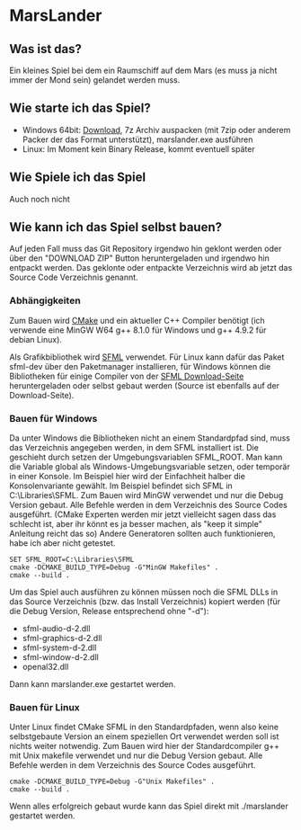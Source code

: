 ﻿# MarsLander #

## Was ist das? ##
Ein kleines Spiel bei dem ein Raumschiff auf dem Mars (es muss ja nicht immer der Mond sein) gelandet werden muss.

## Wie starte ich das Spiel? ##
* Windows 64bit: [Download](https://github.com/exomo/MarsLander/releases/latest), 7z Archiv auspacken (mit 7zip oder anderem Packer der das Format unterstützt), marslander.exe ausführen
* Linux: Im Moment kein Binary Release, kommt eventuell später

## Wie Spiele ich das Spiel ##
Auch noch nicht

## Wie kann ich das Spiel selbst bauen? ##
Auf jeden Fall muss das Git Repository irgendwo hin geklont werden oder über den "DOWNLOAD ZIP" Button heruntergeladen und irgendwo hin entpackt werden. Das geklonte oder entpackte Verzeichnis wird ab jetzt das Source Code Verzeichnis genannt.
 
### Abhängigkeiten ###
Zum Bauen wird [CMake](https://cmake.org/) und ein aktueller C++ Compiler benötigt (ich verwende eine MinGW W64 g++ 8.1.0 für Windows und g++ 4.9.2 für debian Linux).

Als Grafikbibliothek wird [SFML](http://www.sfml-dev.org/index.php) verwendet. Für Linux kann dafür das Paket sfml-dev über den Paketmanager installieren, für Windows können die Bibliotheken für einige Compiler von der [SFML Download-Seite](http://www.sfml-dev.org/download/sfml/2.3.2/) heruntergeladen oder selbst gebaut werden (Source ist ebenfalls auf der Download-Seite).

### Bauen für Windows ###
Da unter Windows die Bibliotheken nicht an einem Standardpfad sind, muss das Verzeichnis angegeben werden, in dem SFML installiert ist. Die geschieht durch setzen der Umgebungsvariablen SFML_ROOT. Man kann die Variable global als Windows-Umgebungsvariable setzen, oder temporär in einer Konsole. Im Beispiel hier wird der Einfachheit halber die Konsolenvariante gewählt. Im Beispiel befindet sich SFML in C:\Libraries\SFML. Zum Bauen wird MinGW verwendet und nur die Debug Version gebaut. Alle Befehle werden in dem Verzeichnis des Source Codes ausgeführt. (CMake Experten werden mir jetzt vielleicht sagen dass das schlecht ist, aber ihr könnt es ja besser machen, als "keep it simple" Anleitung reicht das so)  Andere Generatoren sollten auch funktionieren, habe ich aber nicht getestet.

    SET SFML_ROOT=C:\Libraries\SFML
    cmake -DCMAKE_BUILD_TYPE=Debug -G"MinGW Makefiles" .
    cmake --build .

Um das Spiel auch ausführen zu können müssen noch die SFML DLLs in das Source Verzeichnis (bzw. das Install Verzeichnis) kopiert werden (für die Debug Version, Release entsprechend ohne "-d"):
* sfml-audio-d-2.dll
* sfml-graphics-d-2.dll
* sfml-system-d-2.dll
* sfml-window-d-2.dll
* openal32.dll

Dann kann marslander.exe gestartet werden.

### Bauen für Linux ###
Unter Linux findet CMake SFML in den Standardpfaden, wenn also keine selbstgebaute Version an einem speziellen Ort verwendet werden soll ist nichts weiter notwendig. Zum Bauen wird hier der Standardcompiler g++ mit Unix makefile verwendet und nur die Debug Version gebaut. Alle Befehle werden in dem Verzeichnis des Source Codes ausgeführt.

    cmake -DCMAKE_BUILD_TYPE=Debug -G"Unix Makefiles" .
    cmake --build .

Wenn alles erfolgreich gebaut wurde kann das Spiel direkt mit ./marslander gestartet werden.